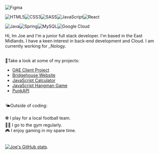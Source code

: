 ![Figma](https://img.shields.io/badge/figma-%23F24E1E.svg?style=for-the-badge&logo=figma&logoColor=white)

![HTML5](https://img.shields.io/badge/html5-%23E34F26.svg?style=for-the-badge&logo=html5&logoColor=white)![CSS3](https://img.shields.io/badge/css3-%231572B6.svg?style=for-the-badge&logo=css3&logoColor=white)![SASS](https://img.shields.io/badge/SASS-hotpink.svg?style=for-the-badge&logo=SASS&logoColor=white)![JavaScript](https://img.shields.io/badge/javascript-%23323330.svg?style=for-the-badge&logo=javascript&logoColor=%23F7DF1E)![React](https://img.shields.io/badge/react-%2320232a.svg?style=for-the-badge&logo=react&logoColor=%2361DAFB)

![Java](https://img.shields.io/badge/java-%23ED8B00.svg?style=for-the-badge&logo=java&logoColor=white)![Spring](https://img.shields.io/badge/spring-%236DB33F.svg?style=for-the-badge&logo=spring&logoColor=white)![MySQL](https://img.shields.io/badge/mysql-%2300f.svg?style=for-the-badge&logo=mysql&logoColor=white)![Google Cloud](https://img.shields.io/badge/GoogleCloud-%234285F4.svg?style=for-the-badge&logo=google-cloud&logoColor=white)
</div>
Hi, Im Joe and I'm a junior full stack developer. I'm based in the East Midlands. I have a keen interest in back-end development and Cloud. I am currently working for _Nology.
<br>
<br>

🔎Take a look at some of my projects:
- [OAE Client Project](https://github.com/nology-tech/oae-event-cms)
- [Bridgehouse Website](https://github.com/joebrentnall25/bridgehouse-website)
- [JavaScript Calculator](https://github.com/joebrentnall25/calculator)
- [JavaScript Hangman Game](https://github.com/joebrentnall25/GameApp)
- [PunkAPI](https://github.com/joebrentnall25/punk-api)

<br>
🌤Outside of coding:
<br><br>
⚽️ I play for a local football team. <br>
🏋🏻 I go to the gym regularly. <br>
🎮 I enjoy gaming in my spare time.
<br><br>

[
![Joe's GitHub stats](https://github-readme-stats.vercel.app/api?username=joebrentnall25)](https://github.com/joebrentnall25/github-readme-stats).

